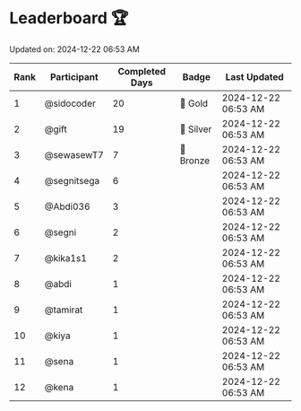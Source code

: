 # Leaderboard 🏆

Updated on: 2024-12-22 06:53 AM

| Rank | Participant       | Completed Days | Badge      | Last Updated         |
|------|-------------------|----------------|------------|----------------------|
| 1    | @sidocoder        | 20             | 🏅 Gold     | 2024-12-22 06:53 AM |
| 2    | @gift             | 19             | 🥈 Silver   | 2024-12-22 06:53 AM |
| 3    | @sewasewT7        | 7              | 🥉 Bronze   | 2024-12-22 06:53 AM |
| 4    | @segnitsega       | 6              |            | 2024-12-22 06:53 AM |
| 5    | @Abdi036          | 3              |            | 2024-12-22 06:53 AM |
| 6    | @segni            | 2              |            | 2024-12-22 06:53 AM |
| 7    | @kika1s1          | 2              |            | 2024-12-22 06:53 AM |
| 8    | @abdi             | 1              |            | 2024-12-22 06:53 AM |
| 9    | @tamirat          | 1              |            | 2024-12-22 06:53 AM |
| 10   | @kiya             | 1              |            | 2024-12-22 06:53 AM |
| 11   | @sena             | 1              |            | 2024-12-22 06:53 AM |
| 12   | @kena             | 1              |            | 2024-12-22 06:53 AM |
